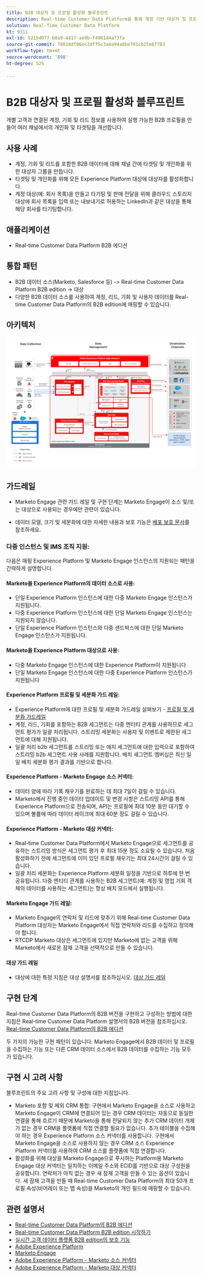 ```yaml
---
title: B2B 대상자 및 프로필 활성화 블루프린트
description: Real-time Customer Data Platform을 통해 계정 기반 대상자 및 프로필 중심적 고객 경험을 제공합니다.
solution: Real-Time Customer Data Platform
kt: 9311
exl-id: 5215d077-b0a9-4417-ae9b-f4961d4a73fa
source-git-commit: 70816df06ec2dff5c3a4a94a8be701cb25e6f783
workflow-type: tm+mt
source-wordcount: '898'
ht-degree: 52%

---
```


# B2B 대상자 및 프로필 활성화 블루프린트

개별 고객과 연결된 계정, 기회 및 리드 정보를 사용하여 실행 가능한 B2B 프로필을 만들어 여러 채널에서의 개인화 및 타겟팅을 개선합니다.

## 사용 사례

* 계정, 기회 및 리드를 포함한 B2B 데이터에 대해 채널 간에 타겟팅 및 개인화를 위한 대상자 그룹을 만듭니다.
* 타겟팅 및 개인화를 위해 모든 Experience Platform 대상에 대상자를 활성화합니다.
* 계정 대상(예: 회사 목록)을 만들고 타기팅 및 판매 전달을 위해 클라우드 스토리지 대상에 회사 목록을 입력 또는 내보내기로 허용하는 LinkedIn과 같은 대상을 통해 해당 회사를 타기팅합니다.

## 애플리케이션

* Real-time Customer Data Platform B2B 에디션

## 통합 패턴

* B2B 데이터 소스(Marketo, Salesforce 등) -> Real-time Customer Data Platform B2B edition -> 대상
* 다양한 B2B 데이터 소스를 사용하여 계정, 리드, 기회 및 사용자 데이터를 Real-time Customer Data Platform의 B2B edition에 매핑할 수 있습니다.

## 아키텍처

![B2B 활성화 블루프린트에 대한 참조 아키텍처](assets/b2b-activation.png)

## 가드레일

* Marketo Engage 관련 가드 레일 및 구현 단계는 Marketo Engage이 소스 및/또는 대상으로 사용되는 경우에만 관련이 있습니다.

* 데이터 모델, 크기 및 세분화에 대한 자세한 내용과 보호 기능은 [배포 보호 문서](../experience-platform/deployment/guardrails.md)를 참조하세요.


### 다중 인스턴스 및 IMS 조직 지원:

다음은 매핑 Experience Platform 및 Marketo Engage 인스턴스의 지원되는 패턴을 간략하게 설명합니다.

#### Marketo을 Experience Platform의 데이터 소스로 사용:

* 단일 Experience Platform 인스턴스에 대한 다중 Marketo Engage 인스턴스가 지원됩니다.
* 다중 Experience Platform 인스턴스에 대한 단일 Marketo Engage 인스턴스는 지원되지 않습니다.
* 단일 Experience Platform 인스턴스와 다중 샌드박스에 대한 단일 Marketo Engage 인스턴스가 지원됩니다.

#### Marketo을 Experience Platform 대상으로 사용:

* 다중 Marketo Engage 인스턴스에 대한 Experience Platform이 지원됩니다
* 단일 Marketo Engage 인스턴스에 대한 다중 Experience Platform 인스턴스가 지원됩니다

#### Experience Platform 프로필 및 세분화 가드 레일:

* Experience Platform에 대한 프로필 및 세분화 가드레일 살펴보기 - [프로필 및 세분화 가드레일](https://experienceleague.adobe.com/docs/experience-platform/profile/guardrails.html?lang=ko)
* 계정, 리드, 기회를 포함하는 B2B 세그먼트는 다중 엔터티 관계를 사용하므로 세그먼트 평가가 일괄 처리됩니다. 스트리밍 세분화는 사용자 및 이벤트로 제한된 세그먼트에 대해 지원됩니다.
* 일괄 처리 b2b 세그먼트를 스트리밍 또는 에지 세그먼트에 대한 입력으로 포함하여 스트리밍 b2b 세그먼트 사용 사례를 지원합니다. 배치 세그먼트 멤버십은 최신 일일 배치 세분화 평가 결과를 기반으로 합니다.

#### Experience Platform - Marketo Engage 소스 커넥터:

* 데이터 양에 따라 기록 채우기를 완료하는 데 최대 7일이 걸릴 수 있습니다.
* Marketo에서 진행 중인 데이터 업데이트 및 변경 사항은 스트리밍 API를 통해 Experience Platform으로 전송되며, API는 프로필에 최대 10분 동안 대기할 수 있으며 볼륨에 따라 데이터 레이크에 최대 60분 정도 걸릴 수 있습니다.

#### Experience Platform - Marketo 대상 커넥터:

* Real-time Customer Data Platform에서 Marketo Engage으로 세그먼트를 공유하는 스트리밍 방식은 세그먼트 평가 후 최대 15분 정도 소요될 수 있습니다. 처음 활성화하기 전에 세그먼트에 이미 있던 프로필 채우기는 최대 24시간이 걸릴 수 있습니다.
* 일괄 처리 세분화는 Experience Platform 세분화 일정을 기반으로 하루에 한 번 공유됩니다. 다중 엔티티 관계를 사용하는 B2B 세그먼트(예: 계정 및 영업 기회 객체의 데이터를 사용하는 세그먼트)는 항상 배치 모드에서 실행됩니다.

#### Marketo Engage 가드 레일:

* Marketo Engage의 연락처 및 리드에 맞추기 위해 Real-time Customer Data Platform 대상자는 Marketo Engage에서 직접 연락처와 리드를 수집하고 정의해야 합니다.
* RTCDP Marketo 대상은 세그먼트에 있지만 Marketo에 없는 고객을 위해 Marketo에서 새로운 잠재 고객을 선택적으로 만들 수 있습니다.

#### 대상 가드 레일

* 대상에 대한 특정 지침은 대상 설명서를 참조하십시오. [대상 가드 레일](https://experienceleague.adobe.com/docs/experience-platform/destinations/guardrails.html?lang=ko)


## 구현 단계

Real-time Customer Data Platform의 B2B 버전을 구현하고 구성하는 방법에 대한 지침은 Real-time Customer Data Platform 설명서의 B2B 버전을 참조하십시오. [Real-time Customer Data Platform의 B2B 에디션](https://experienceleague.adobe.com/docs/experience-platform/rtcdp/b2b-overview.html?lang=ko)

두 가지의 가능한 구현 패턴이 있습니다. Marketo Engage에서 B2B 데이터 및 프로필을 수집하는 기능 또는 다른 CRM 데이터 소스에서 B2B 데이터를 수집하는 기능 모두가 있습니다.

## 구현 시 고려 사항

블루프린트의 주요 고려 사항 및 구성에 대한 지침입니다.

* Marketo 포함 및 제외 CRM 통합:
구현에서 Marketo Engage을 소스로 사용하고 Marketo Engage이 CRM에 연결되어 있는 경우 CRM 데이터는 자동으로 동일한 연결을 통해 흐르기 때문에 Marketo을 통해 전달되지 않는 추가 CRM 데이터 개체가 없는 경우 CRM을 플랫폼에 직접 연결할 필요가 없습니다. 추가 테이블을 수집해야 하는 경우 Experience Platform 소스 커넥터를 사용합니다. 구현에서 Marketo Engage을 소스로 사용하지 않는 경우 CRM 소스 Experience Platform 커넥터를 사용하여 CRM 소스를 플랫폼에 직접 연결합니다.
* 활성화를 위해 대상을 Marketo Engage으로 푸시하는 Platform용 Marketo Engage 대상 커넥터는 일치하는 이메일 주소와 ECID를 기반으로 대상 구성원을 공유합니다. 연락처가 아직 없는 경우 새 잠재 고객을 만들 수 있는 옵션이 있습니다. 새 잠재 고객을 만들 때 Real-time Customer Data Platform의 최대 50개 프로필 속성(비어레이 또는 맵 속성)을 Marketo의 개인 필드에 매핑할 수 있습니다.

## 관련 설명서

* [Real-time Customer Data Platform의 B2B 에디션](https://experienceleague.adobe.com/docs/experience-platform/rtcdp/b2b-overview.html?lang=ko)
* [Real-time Customer Data Platform B2B edition 시작하기](https://experienceleague.adobe.com/en/docs/experience-platform/rtcdp/intro/rtcdpb2b-intro/b2b-tutorial)
* [실시간 고객 데이터 플랫폼 B2B edition의 보호 기능](https://experienceleague.adobe.com/en/docs/experience-platform/rtcdp/intro/rtcdpb2b-intro/b2b-guardrails)
* [Adobe Experience Platform](https://experienceleague.adobe.com/docs/experience-platform.html?lang=ko)
* [Marketo Engage](https://experienceleague.adobe.com/docs/marketo/using/home.html)
* [Adobe Experience Platform - Marketo 소스 커넥터](https://experienceleague.adobe.com/docs/experience-platform/sources/connectors/adobe-applications/marketo/marketo.html?lang=ko)
* [Adobe Experience Platform - Marketo 대상 커넥터](https://experienceleague.adobe.com/docs/marketo/using/product-docs/core-marketo-concepts/smart-lists-and-static-lists/static-lists/push-an-adobe-experience-cloud-segment-to-a-marketo-static-list.html)
